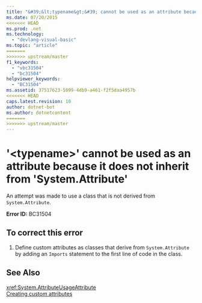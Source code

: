 ```yaml
---
title: "&#39;&lt;typename&gt;&#39; cannot be used as an attribute because it does not inherit from &#39;System.Attribute&#39;"
ms.date: 07/20/2015
<<<<<<< HEAD
ms.prod: .net
ms.technology: 
  - "devlang-visual-basic"
ms.topic: "article"
=======
>>>>>>> upstream/master
f1_keywords: 
  - "vbc31504"
  - "bc31504"
helpviewer_keywords: 
  - "BC31504"
ms.assetid: 37517623-5099-4db9-a461-f2f5daa4957b
<<<<<<< HEAD
caps.latest.revision: 10
author: dotnet-bot
ms.author: dotnetcontent
=======
>>>>>>> upstream/master
---
```

# &#39;&lt;typename&gt;&#39; cannot be used as an attribute because it does not inherit from &#39;System.Attribute&#39;
An attempt was made to use a class that is not derived from `System.Attribute`.  
  
 **Error ID:** BC31504  
  
## To correct this error  
  
1.  Define custom attributes as classes that derive from `System.Attribute` by adding an `Imports` statement to the first line of code in the class.  
  
## See Also  
 <xref:System.AttributeUsageAttribute>  
 [Creating custom attributes](~/docs/visual-basic/programming-guide/concepts/attributes/creating-custom-attributes.md)
